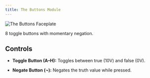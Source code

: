 ```yaml
---
title: The Buttons Module
---
```

<img class="faceplate" src="buttons.svg" alt="The Buttons Faceplate" />

8 toggle buttons with momentary negation.

## Controls
-   **Toggle Button (A–H):**
    Toggles between true (10V) and false (0V).

-   **Negate Button (¬):**
    Negates the truth value while pressed.

&nbsp;

&nbsp;

&nbsp;

&nbsp;

&nbsp;

&nbsp;

&nbsp;

&nbsp;
